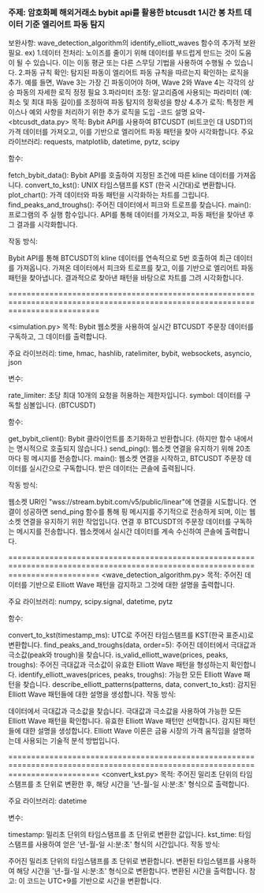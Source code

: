 

### 주제: 암호화폐 해외거래소 bybit api를 활용한 btcusdt 1시간 봉 차트 데이터 기준 엘리어트 파동 탐지

보완사항: wave_detection_algorithm의 identify_elliott_waves 함수의 추가적 보완 필요. ex) 1.데이터 전처리: 노이즈를 줄이기 위해 데이터를 부드럽게 만드는 것이 도움이 될 수 있습니다. 이는 이동 평균 또는 다른 스무딩 기법을 사용하여 수행될 수 있습니다. 2.파동 규칙 확인: 탐지된 파동이 엘리어트 파동 규칙을 따르는지 확인하는 로직을 추가. 예를 들면, Wave 3는 가장 긴 파동이어야 하며, Wave 2와 Wave 4는 각각의 상승 파동의 자세한 로직 정정 필요 3.파라미터 조정: 알고리즘에 사용되는 파라미터 (예: 최소 및 최대 파동 길이)를 조정하여 파동 탐지의 정확성을 향상 4.추가 로직: 특정한 케이스나 예외 사항을 처리하기 위한 추가 로직을 도입 -코드 설명 요약- <btcusdt_data.py> 목적: Bybit API를 사용하여 BTCUSDT (비트코인 대 USDT)의 가격 데이터를 가져오고, 이를 기반으로 엘리어트 파동 패턴을 찾아 시각화합니다.
주요 라이브러리: requests, matplotlib, datetime, pytz, scipy

함수:

fetch_bybit_data(): Bybit API를 호출하여 지정된 조건에 따른 kline 데이터를 가져옵니다. convert_to_kst(): UNIX 타임스탬프를 KST (한국 시간대)로 변환합니다. plot_chart(): 가격 데이터와 파동 패턴을 시각화하는 차트를 그립니다. find_peaks_and_troughs(): 주어진 데이터에서 피크와 트로프를 찾습니다. main(): 프로그램의 주 실행 함수입니다. API를 통해 데이터를 가져오고, 파동 패턴을 찾아낸 후 그 결과를 시각화합니다.

작동 방식:

Bybit API를 통해 BTCUSDT의 kline 데이터를 연속적으로 5번 호출하여 최근 데이터를 가져옵니다. 가져온 데이터에서 피크와 트로프를 찾고, 이를 기반으로 엘리어트 파동 패턴을 찾아냅니다. 결과적으로 찾아낸 패턴을 바탕으로 차트를 그려 시각화합니다.

================================================================================================================================

<simulation.py> 목적: Bybit 웹소켓을 사용하여 실시간 BTCUSDT 주문장 데이터를 구독하고, 그 데이터를 출력합니다.

주요 라이브러리: time, hmac, hashlib, ratelimiter, bybit, websockets, asyncio, json

변수:

rate_limiter: 초당 최대 10개의 요청을 허용하는 제한자입니다. symbol: 데이터를 구독할 심볼입니다. (BTCUSDT)

함수:

get_bybit_client(): Bybit 클라이언트를 초기화하고 반환합니다. (하지만 함수 내에서는 명시적으로 호출되지 않습니다.) send_ping(): 웹소켓 연결을 유지하기 위해 20초마다 핑 메시지를 전송합니다. main(): 웹소켓 연결을 시작하고, BTCUSDT 주문장 데이터를 실시간으로 구독합니다. 받은 데이터는 콘솔에 출력됩니다.

작동 방식:

웹소켓 URI인 "wss://stream.bybit.com/v5/public/linear"에 연결을 시도합니다. 연결이 성공하면 send_ping 함수를 통해 핑 메시지를 주기적으로 전송하게 되며, 이는 웹소켓 연결을 유지하기 위한 작업입니다. 연결 후 BTCUSDT의 주문장 데이터를 구독하는 메시지를 전송합니다. 웹소켓에서 실시간 데이터를 계속 수신하여 콘솔에 출력합니다.

================================================================================================================================ <wave_detection_algorithm.py> 목적: 주어진 데이터를 기반으로 Elliott Wave 패턴을 감지하고 그것에 대한 설명을 출력합니다.

주요 라이브러리: numpy, scipy.signal, datetime, pytz

함수:

convert_to_kst(timestamp_ms): UTC로 주어진 타임스탬프를 KST(한국 표준시)로 변환합니다. find_peaks_and_troughs(data, order=5): 주어진 데이터에서 극대값과 극소값(peak와 trough)을 찾습니다. is_valid_elliott_wave(prices, peaks, troughs): 주어진 극대값과 극소값이 유효한 Elliott Wave 패턴을 형성하는지 확인합니다. identify_elliott_waves(prices, peaks, troughs): 가능한 모든 Elliott Wave 패턴을 찾습니다. describe_elliott_patterns(patterns, data, convert_to_kst): 감지된 Elliott Wave 패턴들에 대한 설명을 생성합니다. 작동 방식:

데이터에서 극대값과 극소값을 찾습니다. 극대값과 극소값을 사용하여 가능한 모든 Elliott Wave 패턴을 확인합니다. 유효한 Elliott Wave 패턴만 선택합니다. 감지된 패턴들에 대한 설명을 생성합니다. Elliott Wave 이론은 금융 시장의 가격 움직임을 설명하는데 사용되는 기술적 분석 방법입니다.

================================================================================================================================ <convert_kst.py> 목적: 주어진 밀리초 단위의 타임스탬프를 초 단위로 변환한 후, 해당 시간을 '년-월-일 시:분:초' 형식으로 출력합니다.

주요 라이브러리: datetime

변수:

timestamp: 밀리초 단위의 타임스탬프를 초 단위로 변환한 값입니다. kst_time: 타임스탬프를 사용하여 얻은 '년-월-일 시:분:초' 형식의 시간입니다. 작동 방식:

주어진 밀리초 단위의 타임스탬프를 초 단위로 변환합니다. 변환된 타임스탬프를 사용하여 해당 시간을 '년-월-일 시:분:초' 형식으로 변환합니다. 변환된 시간을 출력합니다. 참고: 이 코드는 UTC+9를 기반으로 시간을 변환합니다.

